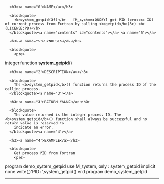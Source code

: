 <?
<body?>
<!DOCTYPE html PUBLIC "-//W3C//DTD XHTML 1.0 Transitional//EN"
    "http://www.w3.org/TR/xhtml1/DTD/xhtml1-transitional.dtd">

<html xmlns="http://www.w3.org/1999/xhtml">
<head>
  <meta name="generator" content="HTML Tidy for Cygwin (vers 25 March 2009), see www.w3.org" />

  <title></title>
</head>

<body>
  <div id="Container">
    <div id="Content">
      <div class="c64"></div><a name="0"></a>

      <h3><a name="0">NAME</a></h3>

      <blockquote>
        <b>system_getpid(3f)</b> - [M_system:QUERY] get PID (process ID) of current process from Fortran by calling <b>getpid</b>(3c) <b>(LICENSE:PD)</b>
      </blockquote><a name="contents" id="contents"></a> <a name="5"></a>

      <h3><a name="5">SYNOPSIS</a></h3>

      <blockquote>
        <pre>
integer function <b>system_getpid</b>()
</pre>
      </blockquote><a name="2"></a>

      <h3><a name="2">DESCRIPTION</a></h3>

      <blockquote>
        The <b>system_getpid</b>() function returns the process ID of the calling process.
      </blockquote><a name="3"></a>

      <h3><a name="3">RETURN VALUE</a></h3>

      <blockquote>
        The value returned is the integer process ID. The <b>system_getpid</b>() function shall always be successful and no return value is reserved to
        indicate an error.
      </blockquote><a name="4"></a>

      <h3><a name="4">EXAMPLE</a></h3>

      <blockquote>
        Get process PID from Fortran
        <pre>
   program demo_system_getpid
   use M_system, only : system_getpid
   implicit none
      write(*,*)'PID=',system_getpid()
   end program demo_system_getpid
<br />
</pre>
      </blockquote>
      <hr />
    </div>
  </div>
</body>
</html>
